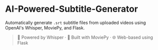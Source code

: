 # AI-Powered-Subtitle-Generator
Automatically generate `.srt` subtitle files from uploaded videos using OpenAI's Whisper, MoviePy, and Flask.

> 🧠 Powered by Whisper · 🎥 Built with MoviePy · 🌐 Web-based using Flask
